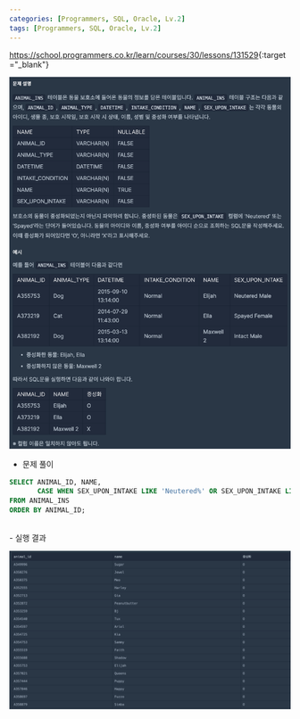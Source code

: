 ```yaml
---
categories: [Programmers, SQL, Oracle, Lv.2]
tags: [Programmers, SQL, Oracle, Lv.2] 
---
```


<https://school.programmers.co.kr/learn/courses/30/lessons/131529>{:target="_blank"}

![문제](/assets/img/programmers/sql/oracle/lv.2/%EC%A4%91%EC%84%B1%ED%99%94_%EC%97%AC%EB%B6%80_%ED%8C%8C%EC%95%85%ED%95%98%EA%B8%B0(1).png)

- 문제 풀이

```sql
SELECT ANIMAL_ID, NAME,
       CASE WHEN SEX_UPON_INTAKE LIKE 'Neutered%' OR SEX_UPON_INTAKE LIKE 'Spayed%' THEN 'O' ELSE 'X' END AS 중성화
FROM ANIMAL_INS
ORDER BY ANIMAL_ID;
```

<br>
- 실행 결과

![실행 결과](/assets/img/programmers/sql/oracle/lv.2/%EC%A4%91%EC%84%B1%ED%99%94_%EC%97%AC%EB%B6%80_%ED%8C%8C%EC%95%85%ED%95%98%EA%B8%B0(2).png)